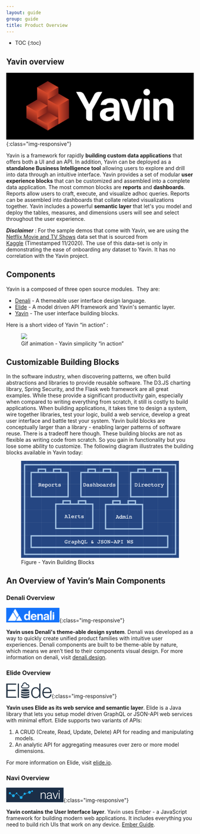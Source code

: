 ```yaml
---
layout: guide
group: guide
title: Product Overview
---
```

* TOC
{:toc}

## Yavin overview
![Yavin Logo](/assets/images/Yavin_logo.png){:class="img-responsive"}

Yavin is a framework for rapidly **building custom data applications** that offers both a UI and an API. In addition, Yavin can be deployed as a **standalone Business Intelligence tool** allowing users to explore and drill into data through an intuitive interface.  Yavin provides a set of modular **user experience blocks** that can be customized and assembled into a complete data application.  The most common blocks are **reports** and **dashboards**.  Reports allow users to craft, execute, and visualize adhoc queries.  Reports can be assembled into dashboards that collate related visualizations together.  Yavin includes a powerful **semantic layer** that let's you model and deploy the tables, measures, and dimensions users will see and select throughout the user experience.

***Disclaimer*** : For the sample demos that come with Yavin, we are using the [Netflix Movie and TV Shows](https://www.kaggle.com/shivamb/netflix-shows) data set that is sourced from [Kaggle](https://www.kaggle.com) (Timestamped 11/2020). The use of this data-set is only in demonstrating the ease of onboarding any dataset to Yavin. It has no correlation with the Yavin project.

## Components

Yavin is a composed of three open source modules.  They are:
- [Denali](https://denali.design/) - A themeable user interface design language.
- [Elide](https://elide.io) - A model driven API framework and Yavin's semantic layer.
- [Yavin](https://github.io/yahoo/navi) - The user interface building blocks.

Here is a short video of Yavin “in action” :

<figure><img src="/assets/images/Get_to_know_yavin.gif"/>
    <figcaption>Gif animation - Yavin simplicity “in action”</figcaption>
</figure>

## Customizable Building Blocks
In the software industry, when discovering patterns, we often build abstractions and libraries to provide reusable software. The D3.JS charting library, Spring Security, and the Flask web framework are all great examples. While these provide a significant productivity gain, especially when compared to writing everything from scratch, it still is costly to build applications. When building applications, it takes time to design a system, wire together libraries, test your logic, build a web service, develop a great user interface and battle test your system.  Yavin build blocks are conceptually larger than a library - enabling larger patterns of software reuse. There is a tradeoff here though.  These building blocks are not as flexible as writing code from scratch. So you gain in functionality but you lose some ability to customize. The following diagram illustrates the building blocks available in Yavin today:

<figure><img src="/assets/images/Duplos_img.png"/>
    <figcaption>Figure - Yavin Building Blocks</figcaption>
</figure>

## An Overview of Yavin’s Main Components

### Denali Overview
![Denali Logo](/assets/images/Denali_logo.png){:class="img-responsive"}

**Yavin uses Denali's theme-able design system**. Denali was developed as a way to quickly create unified product families with intuitive user experiences. Denali components are built to be theme-able by nature, which means we aren’t tied to their components visual design. For more information on denali, visit [denali.design](https://denali.design).

### Elide Overview
![Elide Logo](/assets/images/Elide_logo.png){:class="img-responsive"}

**Yavin uses Elide as its web service and semantic layer**. Elide is a Java library that lets you setup model driven GraphQL or JSON-API web services with minimal effort. Elide supports two variants of APIs:

1. A CRUD (Create, Read, Update, Delete) API for reading and manipulating models.
1. An analytic API for aggregating measures over zero or more model dimensions.

For more information on Elide, visit [elide.io](https://elide.io).

### Navi Overview
![Navi logo](/assets/images/Navi_logo.png){:class="img-responsive"}

**Yavin contains the User Interface layer**.  Yavin uses Ember - a JavaScript framework for building modern web applications. It includes everything you need to build rich UIs that work on any device. [Ember Guide](https://guides.emberjs.com).
